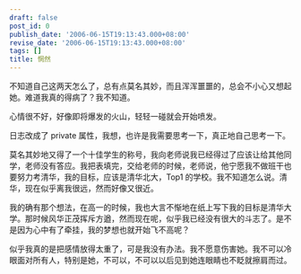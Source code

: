 ```yaml
---
draft: false
post_id: 0
publish_date: '2006-06-15T19:13:43.000+08:00'
revise_date: '2006-06-15T19:13:43.000+08:00'
tags: []
title: 惘然
---
```


不知道自己这两天怎么了，总有点莫名其妙，而且浑浑噩噩的，总会不小心又想起她。难道我真的得病了？我不知道。

心情很不好，好像即将爆发的火山，轻轻一碰就会开始喷发。

日志改成了 private 属性，我想，也许是我需要思考一下，真正地自己思考一下。

莫名其妙地又得了一个十佳学生的称号，我向老师说我已经得过了应该让给其他同学，老师没有答应。我把表填完，交给老师的时候，老师说，他宁愿我不做班干也要努力考清华，我的目标，应该是清华北大，Top1 的学校。我不知道怎么说。清华，现在似乎离我很远，然而好像又很近。

我的确有那个想法，在高一的时候，我也大言不惭地在纸上写下我的目标是清华大学。那时候风华正茂挥斥方遒，然而现在呢，似乎我已经没有很大的斗志了。是不是因为心中有了牵挂，我的梦想也就开始飞不高呢？

似乎我真的是把感情放得太重了，可是我没有办法。我不愿意伤害她。我不可以冷眼面对所有人，特别是她，不可以，不可以以后见到她连眼睛也不眨就擦肩而过。
